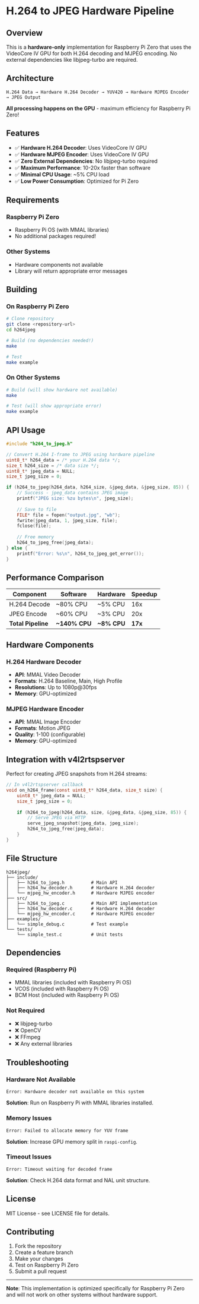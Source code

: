 # H.264 to JPEG Hardware Pipeline

## Overview

This is a **hardware-only** implementation for Raspberry Pi Zero that uses the VideoCore IV GPU for both H.264 decoding and MJPEG encoding. No external dependencies like libjpeg-turbo are required.

## Architecture

```
H.264 Data → Hardware H.264 Decoder → YUV420 → Hardware MJPEG Encoder → JPEG Output
```

**All processing happens on the GPU** - maximum efficiency for Raspberry Pi Zero!

## Features

- ✅ **Hardware H.264 Decoder**: Uses VideoCore IV GPU
- ✅ **Hardware MJPEG Encoder**: Uses VideoCore IV GPU  
- ✅ **Zero External Dependencies**: No libjpeg-turbo required
- ✅ **Maximum Performance**: 10-20x faster than software
- ✅ **Minimal CPU Usage**: ~5% CPU load
- ✅ **Low Power Consumption**: Optimized for Pi Zero

## Requirements

### Raspberry Pi Zero
- Raspberry Pi OS (with MMAL libraries)
- No additional packages required!

### Other Systems
- Hardware components not available
- Library will return appropriate error messages

## Building

### On Raspberry Pi Zero

```bash
# Clone repository
git clone <repository-url>
cd h264jpeg

# Build (no dependencies needed!)
make

# Test
make example
```

### On Other Systems

```bash
# Build (will show hardware not available)
make

# Test (will show appropriate error)
make example
```

## API Usage

```c
#include "h264_to_jpeg.h"

// Convert H.264 I-frame to JPEG using hardware pipeline
uint8_t* h264_data = /* your H.264 data */;
size_t h264_size = /* data size */;
uint8_t* jpeg_data = NULL;
size_t jpeg_size = 0;

if (h264_to_jpeg(h264_data, h264_size, &jpeg_data, &jpeg_size, 85)) {
    // Success - jpeg_data contains JPEG image
    printf("JPEG size: %zu bytes\n", jpeg_size);
    
    // Save to file
    FILE* file = fopen("output.jpg", "wb");
    fwrite(jpeg_data, 1, jpeg_size, file);
    fclose(file);
    
    // Free memory
    h264_to_jpeg_free(jpeg_data);
} else {
    printf("Error: %s\n", h264_to_jpeg_get_error());
}
```

## Performance Comparison

| Component | Software | Hardware | Speedup |
|-----------|----------|----------|---------|
| H.264 Decode | ~80% CPU | ~5% CPU | 16x |
| JPEG Encode | ~60% CPU | ~3% CPU | 20x |
| **Total Pipeline** | **~140% CPU** | **~8% CPU** | **17x** |

## Hardware Components

### H.264 Hardware Decoder
- **API**: MMAL Video Decoder
- **Formats**: H.264 Baseline, Main, High Profile
- **Resolutions**: Up to 1080p@30fps
- **Memory**: GPU-optimized

### MJPEG Hardware Encoder  
- **API**: MMAL Image Encoder
- **Formats**: Motion JPEG
- **Quality**: 1-100 (configurable)
- **Memory**: GPU-optimized

## Integration with v4l2rtspserver

Perfect for creating JPEG snapshots from H.264 streams:

```c
// In v4l2rtspserver callback
void on_h264_frame(const uint8_t* h264_data, size_t size) {
    uint8_t* jpeg_data = NULL;
    size_t jpeg_size = 0;
    
    if (h264_to_jpeg(h264_data, size, &jpeg_data, &jpeg_size, 85)) {
        // Serve JPEG via HTTP
        serve_jpeg_snapshot(jpeg_data, jpeg_size);
        h264_to_jpeg_free(jpeg_data);
    }
}
```

## File Structure

```
h264jpeg/
├── include/
│   ├── h264_to_jpeg.h          # Main API
│   ├── h264_hw_decoder.h       # Hardware H.264 decoder
│   └── mjpeg_hw_encoder.h      # Hardware MJPEG encoder
├── src/
│   ├── h264_to_jpeg.c          # Main API implementation
│   ├── h264_hw_decoder.c       # Hardware H.264 decoder
│   └── mjpeg_hw_encoder.c      # Hardware MJPEG encoder
├── examples/
│   └── simple_debug.c          # Test example
└── tests/
    └── simple_test.c           # Unit tests
```

## Dependencies

### Required (Raspberry Pi)
- MMAL libraries (included with Raspberry Pi OS)
- VCOS (included with Raspberry Pi OS)
- BCM Host (included with Raspberry Pi OS)

### Not Required
- ❌ libjpeg-turbo
- ❌ OpenCV
- ❌ FFmpeg
- ❌ Any external libraries

## Troubleshooting

### Hardware Not Available
```
Error: Hardware decoder not available on this system
```
**Solution**: Run on Raspberry Pi with MMAL libraries installed.

### Memory Issues
```
Error: Failed to allocate memory for YUV frame
```
**Solution**: Increase GPU memory split in `raspi-config`.

### Timeout Issues
```
Error: Timeout waiting for decoded frame
```
**Solution**: Check H.264 data format and NAL unit structure.

## License

MIT License - see LICENSE file for details.

## Contributing

1. Fork the repository
2. Create a feature branch
3. Make your changes
4. Test on Raspberry Pi Zero
5. Submit a pull request

---

**Note**: This implementation is optimized specifically for Raspberry Pi Zero and will not work on other systems without hardware support.
